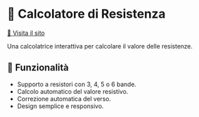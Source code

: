 # 🔨 Calcolatore di Resistenza

[🔗 Visita il sito](https://secchionerd.github.io/resistenceColor/)

Una calcolatrice interattiva per calcolare il valore delle resistenze.

## 🔢 Funzionalità

- Supporto a resistori con 3, 4, 5 o 6 bande.
- Calcolo automatico del valore resistivo.
- Correzione automatica del verso.
- Design semplice e responsivo.
